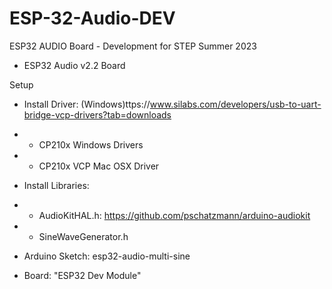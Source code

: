 # ESP-32-Audio-DEV
ESP32 AUDIO Board - Development for STEP Summer 2023
- ESP32 Audio v2.2 Board


Setup 
- Install Driver: (Windows)ttps://www.silabs.com/developers/usb-to-uart-bridge-vcp-drivers?tab=downloads
- - CP210x Windows Drivers
- - CP210x VCP Mac OSX Driver
- Install Libraries: 
-  - AudioKitHAL.h: https://github.com/pschatzmann/arduino-audiokit
-  - SineWaveGenerator.h
-  Arduino Sketch: esp32-audio-multi-sine

- Board: "ESP32 Dev Module" 
